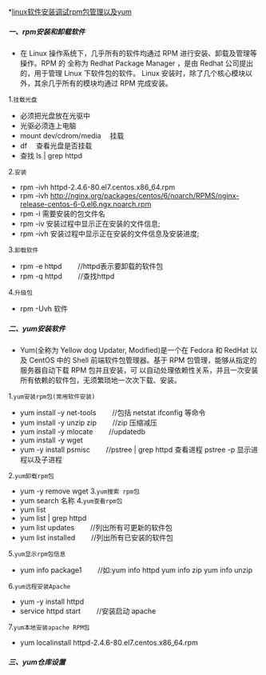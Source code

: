 *[linux软件安装调试rpm包管理以及yum](#linux软件安装调试rpm包管理以及yum)
##### 一、rpm安装和卸载软件
- 在 Linux 操作系统下，几乎所有的软件均通过 RPM 进行安装、卸载及管理等操作。RPM 的 全称为 Redhat Package Manager ，是由 Redhat 公司提出的，用于管理 Linux 下软件包的软件。 Linux 安装时，除了几个核心模块以外，其余几乎所有的模块均通过 RPM 完成安装。

1.``挂载光盘``
 - 必须把光盘放在光驱中
 - 光驱必须连上电脑
 - mount dev/cdrom/media &emsp;挂载
 - df &emsp;查看光盘是否挂载
 - 查找 ls | grep httpd

2.``安装``
- rpm -ivh httpd-2.4.6-80.el7.centos.x86_64.rpm
- rpm -ivh http://nginx.org/packages/centos/6/noarch/RPMS/nginx-release-centos-6-0.el6.ngx.noarch.rpm
- rpm -i 需要安装的包文件名
- rpm -iv 安装过程中显示正在安装的文件信息;
- rpm -ivh 安装过程中显示正在安装的文件信息及安装进度;

3.``卸载软件``
- rpm -e httpd &emsp;&emsp;//httpd表示要卸载的软件包
- rpm -q httpd &emsp;&emsp;//查找httpd

4.``升级包``
- rpm -Uvh 软件

##### 二、yum安装软件

- Yum(全称为 Yellow dog Updater, Modified)是一个在 Fedora 和 RedHat 以及 CentOS 中的 Shell 前端软件包管理器。基于 RPM 包管理，能够从指定的服务器自动下载 RPM 包并且安装，可 以自动处理依赖性关系，并且一次安装所有依赖的软件包，无须繁琐地一次次下载、安装。

1.``yum安装rpm包(常用软件安装)``
- yum install -y net-tools &emsp;&emsp;//包括 netstat ifconfig 等命令
- yum install -y unzip zip &emsp;&emsp;//zip 压缩减压
- yum install -y mlocate &emsp;&emsp;//updatedb
- yum install -y wget
- yum -y install psmisc &emsp;&emsp;//pstree | grep httpd 查看进程 pstree -p 显示进程以及子进程

2.``yum卸载rpm包``
- yum -y remove wget
3.``yum搜索 rpm包``
- yum search 名称
4.``yum查看rpm包``
- yum list
- yum list | grep httpd
- yum list updates &emsp;&emsp;//列出所有可更新的软件包
- yum list installed &emsp;&emsp;//列出所有已安装的软件包

5.``yum显示rpm包信息``
- yum info package1 &emsp;&emsp;//如:yum info httpd yum info zip yum info unzip

6.``yum远程安装Apache``
- yum -y install httpd
- service httpd start  &emsp;&emsp;//安装启动 apache

7.``yum本地安装apache RPM包``
- yum localinstall httpd-2.4.6-80.el7.centos.x86_64.rpm

##### 三、yum仓库设置
